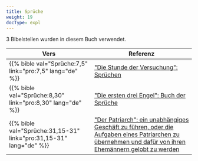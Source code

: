 ```yaml
---
title: Sprüche
weight: 19
docType: expl
---
```


3 Bibelstellen wurden in diesem Buch verwendet.

| Vers | Referenz |
|-------|-----------|
| {{% bible val="Sprüche:7,5" link="pro:7,5" lang="de" %}} | ["Die Stunde der Versuchung": Sprüchen](../exampleSite/content/expl/../expl/content/letters/the-letter-to-the-church-in-philadelphia#2f35) |
| {{% bible val="Sprüche:8,30" link="pro:8,30" lang="de" %}} | ["Die ersten drei Engel": Buch der Sprüche](../exampleSite/content/expl/../expl/content/harvest/gods-army-and-the-seven-angels#ad85) |
| {{% bible val="Sprüche:31,15-31" link="pro:31,15-31" lang="de" %}} | ["Der Patriarch": ein unabhängiges Geschäft zu führen, oder die Aufgaben eines Patriarchen zu übernehmen und dafür von ihren Ehemännern gelobt zu werden](../exampleSite/content/expl/../expl/background/israel/the-role-of-family-in-the-bible#75b9) |
